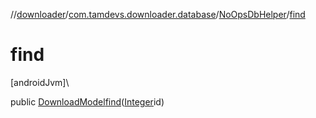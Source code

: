//[downloader](../../../index.md)/[com.tamdevs.downloader.database](../index.md)/[NoOpsDbHelper](index.md)/[find](find.md)

# find

[androidJvm]\

public [DownloadModel](../-download-model/index.md)[find](find.md)([Integer](https://developer.android.com/reference/kotlin/java/lang/Integer.html)id)
